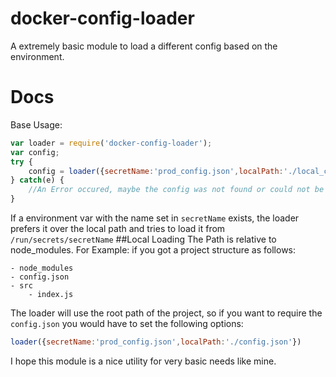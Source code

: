 # docker-config-loader #

A extremely basic module to load a different config based on the environment.

# Docs #
Base Usage:
```javascript
var loader = require('docker-config-loader');
var config;
try {
    config = loader({secretName:'prod_config.json',localPath:'./local_config.json'})
} catch(e) {
    //An Error occured, maybe the config was not found or could not be required.
}
```
If a environment var with the name set in `secretName` exists, the loader prefers it over the local path and tries to load it from `/run/secrets/secretName`
##Local Loading
The Path is relative to node_modules.
For Example:
if you got a project structure as follows:
```
- node_modules
- config.json
- src
    - index.js
```
The loader will use the root path of the project, 
so if you want to require the `config.json` you would have to set the following options:
```javascript
loader({secretName:'prod_config.json',localPath:'./config.json'})
```
I hope this module is a nice utility for very basic needs like mine.